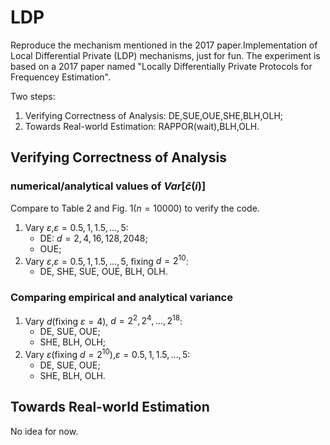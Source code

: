 # LDP
Reproduce the mechanism mentioned in the 2017 paper.Implementation of Local Differential Private (LDP) mechanisms, just for fun.
The experiment is based on a 2017 paper named "Locally Differentially Private Protocols for Frequencey Estimation".

Two steps:

1. Verifying Correctness of Analysis: DE,SUE,OUE,SHE,BLH,OLH;
2. Towards Real-world Estimation: RAPPOR(wait),BLH,OLH.

## Verifying Correctness of Analysis

### numerical/analytical values of $Var[\tilde{c}(i)]$

Compare to Table 2 and Fig. 1($n=10000$) to verify the code.
1. Vary $\varepsilon$,$\varepsilon=0.5,1,1.5,...,5$:
    - DE: $d=2,4,16,128,2048$;
    - OUE;
2. Vary $\varepsilon$,$\varepsilon=0.5,1,1.5,...,5$, fixing $d=2^{10}$:
    - DE, SHE, SUE, OUE, BLH, OLH.

### Comparing empirical and analytical variance

1. Vary $d$(fixing $\varepsilon=4$), $d=2^2,2^4,...,2^{18}$:
    - DE, SUE, OUE;
    - SHE, BLH, OLH;
2. Vary $\varepsilon$(fixing $d=2^{10}$),$\varepsilon=0.5,1,1.5,...,5$:
    - DE, SUE, OUE;
    - SHE, BLH, OLH.

## Towards Real-world Estimation

No idea for now.